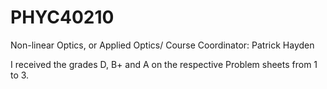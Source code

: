 # PHYC40210
Non-linear Optics, or Applied Optics/ Course Coordinator: Patrick Hayden

I received the grades D, B+ and A on the respective Problem sheets from 1 to 3. 
